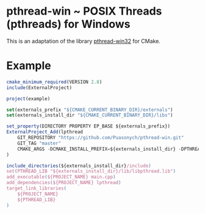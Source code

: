 # pthread-win ~ POSIX Threads (pthreads) for Windows

This is an adaptation of the library [pthread-win32](https://github.com/GerHobbelt/pthread-win32.git) for CMake.

# Example
```js
cmake_minimum_required(VERSION 2.8)
include(ExternalProject)

project(example)

set(externals_prefix "${CMAKE_CURRENT_BINARY_DIR}/externals")
set(externals_install_dir "${CMAKE_CURRENT_BINARY_DIR}/libs")

set_property(DIRECTORY PROPERTY EP_BASE ${externals_prefix})
ExternalProject_Add(lpthread
    GIT_REPOSITORY "https://github.com/Puasonych/pthread-win.git"
    GIT_TAG "master"
    CMAKE_ARGS -DCMAKE_INSTALL_PREFIX=${externals_install_dir} -DPTHREAD_BUILD_SHARED=OFF
)

include_directories(${externals_install_dir}/include)
set(PTHREAD_LIB "${externals_install_dir}/lib/libpthread.lib")
add_executable(${PROJECT_NAME} main.cpp)
add_dependencies(${PROJECT_NAME} lpthread)
target_link_libraries(
    ${PROJECT_NAME}
    ${PTHREAD_LIB}
)
```
